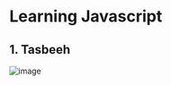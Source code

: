 # Learning Javascript

## 1. Tasbeeh

 ![image](https://user-images.githubusercontent.com/97811058/235234204-c10d0ea0-a52b-4afe-b4fc-9e2aecf7a301.png)

